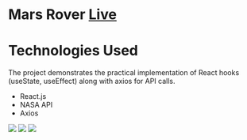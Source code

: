 <h1>Mars Rover
  <a href="https://lucky-profiterole-ba5b17.netlify.app/">Live</a>
</h1>
<h1>
  Technologies Used
</h1>
<p>
  The project demonstrates the practical implementation of React hooks (useState, useEffect) along with axios for API calls.
</p>

<ul>
  <li>
    React.js
  </li>
  <li>
    NASA API
  </li>
  <li>
    Axios
  </li>
</ul>

<img src="https://github.com/MertSolgun/MarsRover/assets/115940928/f034e341-5af9-4511-abca-4be8278dc939">
<img src="https://github.com/MertSolgun/MarsRover/assets/115940928/97b5585a-acd9-4a18-8793-bc078a10ae62">
<img src="https://github.com/MertSolgun/MarsRover/assets/115940928/9387727d-f8db-4e22-9149-e109f3a9f0b8"> 





